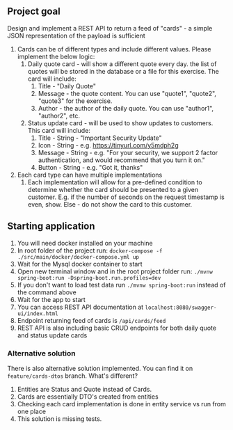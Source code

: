 ## Project goal

Design and implement a REST API to return a feed of "cards" - a simple JSON representation of the payload is sufficient
1. Cards can be of different types and include different values. Please implement the below logic:
    1. Daily quote card - will show a different quote every day. the list of quotes will be stored in the database or a file for this exercise. The card will include:
        1. Title - "Daily Quote"
        2. Message - the quote content. You can use "quote1", "quote2", "quote3" for the exercise.
        3. Author - the author of the daily quote. You can use "author1", "author2", etc.
    2. Status update card - will be used to show updates to customers. This card will include:
        1. Title - String - "Important Security Update"
        2. Icon - String - e.g. https://tinyurl.com/y5mdph2g
        3. Message - String - e.g. "For your security, we support 2 factor authentication, and would recommend that you turn it on."
        4. Button - String - e.g. "Got it, thanks"
2. Each card type can have multiple implementations
    1. Each implementation will allow for a pre-defined condition to determine whether the card should be presented to a given customer. 
    E.g. if the number of seconds on the request timestamp is even, show. Else - do not show the card to this customer.


## Starting application

1. You will need docker installed on your machine
2. In root folder of the project run: `docker-compose -f ./src/main/docker/docker-compose.yml up`
3. Wait for the Mysql docker container to start
4. Open new terminal window and in the root project folder run: `./mvnw spring-boot:run -Dspring-boot.run.profiles=dev`
5. If you don't want to load test data run `./mvnw spring-boot:run` instead of the command above
6. Wait for the app to start
7. You can access REST API documentation at `localhost:8080/swagger-ui/index.html`
8. Endpoint returning feed of cards is `/api/cards/feed`
9. REST API is also including basic CRUD endpoints for both daily quote and status update cards


### Alternative solution

There is also alternative solution implemented. You can find it on `feature/cards-dtos` branch.
What's different?
1. Entities are Status and Quote instead of Cards.
2. Cards are essentially DTO's created from entities
3. Checking each card implementation is done in entity service vs run from one place
4. This solution is missing tests.
